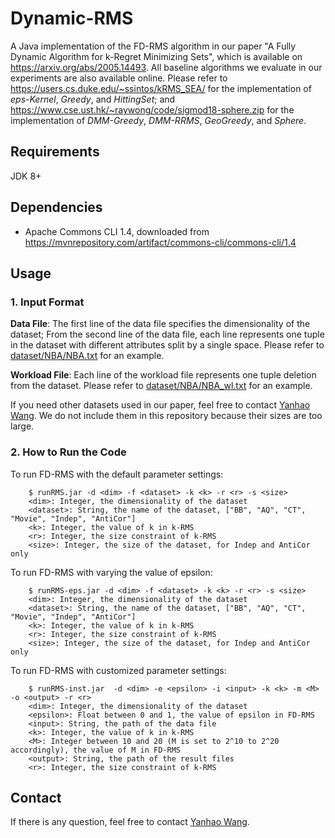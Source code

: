 # Dynamic-RMS

A Java implementation of the FD-RMS algorithm in our paper "A Fully Dynamic Algorithm for k-Regret Minimizing Sets", which is available on <https://arxiv.org/abs/2005.14493>. All baseline algorithms we evaluate in our experiments are also available online. Please refer to <https://users.cs.duke.edu/~ssintos/kRMS_SEA/> for the implementation of *eps-Kernel*, *Greedy*, and *HittingSet*; and <https://www.cse.ust.hk/~raywong/code/sigmod18-sphere.zip> for the implementation of *DMM-Greedy*, *DMM-RRMS*, *GeoGreedy*, and *Sphere*.

## Requirements

JDK 8+

## Dependencies

- Apache Commons CLI 1.4, downloaded from <https://mvnrepository.com/artifact/commons-cli/commons-cli/1.4>  

## Usage

### 1. Input Format

**Data File**: The first line of the data file specifies the dimensionality of the dataset; From the second line of the data file, each line represents one tuple in the dataset with different attributes split by a single space. Please refer to [dataset/NBA/NBA.txt](dataset/NBA/NBA.txt) for an example.

**Workload File**: Each line of the workload file represents one tuple deletion from the dataset. Please refer to [dataset/NBA/NBA_wl.txt](dataset/NBA/NBA_wl.txt) for an example.

If you need other datasets used in our paper, feel free to contact [Yanhao Wang](mailto:yhwang@dase.cnu.edu.cn). We do not include them in this repository because their sizes are too large.

### 2. How to Run the Code

To run FD-RMS with the default parameter settings:

```shell
    $ runRMS.jar -d <dim> -f <dataset> -k <k> -r <r> -s <size>
    <dim>: Integer, the dimensionality of the dataset
    <dataset>: String, the name of the dataset, ["BB", "AQ", "CT", "Movie", "Indep", "AntiCor"]
    <k>: Integer, the value of k in k-RMS
    <r>: Integer, the size constraint of k-RMS
    <size>: Integer, the size of the dataset, for Indep and AntiCor only
```

To run FD-RMS with varying the value of epsilon:

```shell
    $ runRMS-eps.jar -d <dim> -f <dataset> -k <k> -r <r> -s <size>
    <dim>: Integer, the dimensionality of the dataset
    <dataset>: String, the name of the dataset, ["BB", "AQ", "CT", "Movie", "Indep", "AntiCor"]
    <k>: Integer, the value of k in k-RMS
    <r>: Integer, the size constraint of k-RMS
    <size>: Integer, the size of the dataset, for Indep and AntiCor only
```

To run FD-RMS with customized parameter settings:

```shell
    $ runRMS-inst.jar  -d <dim> -e <epsilon> -i <input> -k <k> -m <M> -o <output> -r <r>
    <dim>: Integer, the dimensionality of the dataset
    <epsilon>: Float between 0 and 1, the value of epsilon in FD-RMS
    <input>: String, the path of the data file
    <k>: Integer, the value of k in k-RMS
    <M>: Integer between 10 and 20 (M is set to 2^10 to 2^20 accordingly), the value of M in FD-RMS
    <output>: String, the path of the result files
    <r>: Integer, the size constraint of k-RMS
```

## Contact

If there is any question, feel free to contact [Yanhao Wang](mailto:yhwang@dase.cnu.edu.cn).
